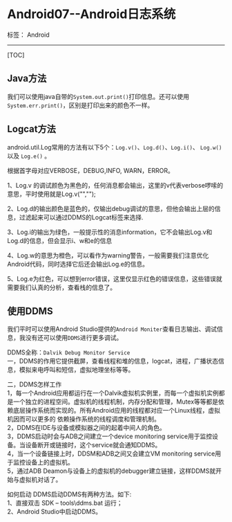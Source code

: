 # Android07--Android日志系统

标签： Android

---
[TOC]

## Java方法
我们可以使用java自带的`System.out.print()`打印信息。还可以使用`System.err.print()`，区别是打印出来的颜色不一样。

## Logcat方法
android.util.Log常用的方法有以下5个：`Log.v()`、`Log.d()`、`Log.i()`、 `Log.w()` 以及 `Log.e()` 。

根据首字母对应VERBOSE，DEBUG,INFO, WARN，ERROR。

1、Log.v 的调试颜色为黑色的，任何消息都会输出，这里的v代表verbose啰嗦的意思，平时使用就是Log.v("","");

2、Log.d的输出颜色是蓝色的，仅输出debug调试的意思，但他会输出上层的信息，过滤起来可以通过DDMS的Logcat标签来选择.

3、Log.i的输出为绿色，一般提示性的消息information，它不会输出Log.v和Log.d的信息，但会显示i、w和e的信息

4、Log.w的意思为橙色，可以看作为warning警告，一般需要我们注意优化Android代码，同时选择它后还会输出Log.e的信息。

5、Log.e为红色，可以想到error错误，这里仅显示红色的错误信息，这些错误就需要我们认真的分析，查看栈的信息了。

## 使用DDMS
我们平时可以使用Android Studio提供的`Android Moniter`查看日志输出、调试信息，我没有还可以使用`DDMS`进行更多调试。

DDMS全称：`Dalvik Debug Monitor Service`  
一，DDMS的作用它提供截屏，查看线程和堆的信息，logcat，进程，广播状态信息，模拟来电呼叫和短信，虚拟地理坐标等等。  

二，DDMS怎样工作  
1，每一个Android应用都运行在一个Dalvik虚拟机实例里，而每一个虚拟机实例都是一个独立的进程空间。虚拟机的线程机制，内存分配和管理，Mutex等等都是依赖底层操作系统而实现的。所有Android应用的线程都对应一个Linux线程，虚拟机因而可以更多的 依赖操作系统的线程调度和管理机制。  
2，DDMS在IDE与设备或模拟器之间的起着中间人的角色。   
3，DDMS启动时会与ADB之间建立一个device monitoring service用于监控设备。当设备断开或链接时，这个service就会通知DDMS。   
4，当一个设备链接上时，DDSM和ADB之间又会建立VM monitoring service用于监控设备上的虚拟机。   
5，通过ADB Deamon与设备上的虚拟机的debugger建立链接，这样DDMS就开始与虚拟机对话了。   

如何启动 DDMS启动DDMS有两种方法。如下:  
1、直接双击 SDK – tools\ddms.bat 运行；  
2、Android Studio中启动DDMS。  



